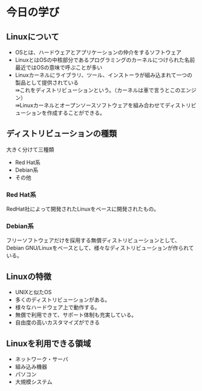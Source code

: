 # 今日の学び
## Linuxについて
- OSとは、ハードウェアとアプリケーションの仲介をするソフトウェア
- LinuxとはOSの中核部分であるプログラミングのカーネルにつけられた名前\
最近ではOSの意味で呼ぶことが多い
- Linuxカーネルにライブラリ、ツール、インストーラが組み込まれて一つの製品として提供されている\
⇛これをディストリビューションという。（カーネルは車で言うとこのエンジン）\
⇛Linuxカーネルとオープンソースソフトウェアを組み合わせてディストリビューションを作成することができる。

## ディストリビューションの種類
大きく分けて三種類
- Red Hat系
- Debian系
- その他

### Red Hat系
RedHat社によって開発されたLinuxをベースに開発されたもの。

### Debian系
フリーソフトウェアだけを採用する無償ディストリビューションとして、Debian GNU/Linuxをベースとして、様々なディストリビューションが作られている。

## Linuxの特徴
- UNIXと似たOS
- 多くのディストリビューションがある。
- 様々なハードウェア上で動作する。
- 無償で利用できて、サポート体制も充実している。
- 自由度の高いカスタマイズができる

## Linuxを利用できる領域
- ネットワーク・サーバ
- 組み込み機器
- パソコン
- 大規模システム
  
